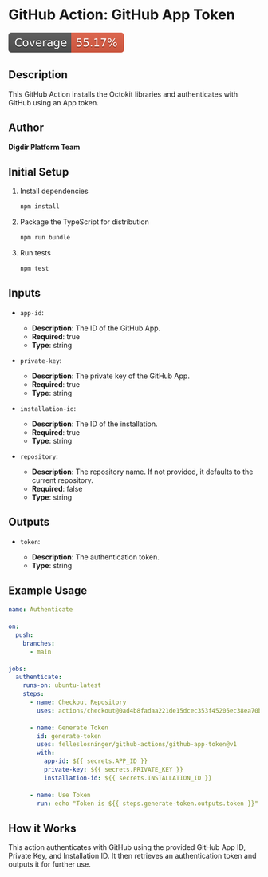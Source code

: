 # GitHub Action: GitHub App Token

[![Coverage](./badges/coverage.svg)](./badges/coverage.svg)

## Description

This GitHub Action installs the Octokit libraries and authenticates with GitHub
using an App token.

## Author

**Digdir Platform Team**

## Initial Setup

1. Install dependencies

   ```bash
   npm install
   ```

1. Package the TypeScript for distribution

   ```bash
   npm run bundle
   ```

1. Run tests

   ```bash
   npm test
   ```

## Inputs

- `app-id`:

  - **Description**: The ID of the GitHub App.
  - **Required**: true
  - **Type**: string

- `private-key`:

  - **Description**: The private key of the GitHub App.
  - **Required**: true
  - **Type**: string

- `installation-id`:

  - **Description**: The ID of the installation.
  - **Required**: true
  - **Type**: string

- `repository`:

  - **Description**: The repository name. If not provided, it defaults to the
    current repository.
  - **Required**: false
  - **Type**: string

## Outputs

- `token`:

  - **Description**: The authentication token.
  - **Type**: string

## Example Usage

```yaml
name: Authenticate

on:
  push:
    branches:
      - main

jobs:
  authenticate:
    runs-on: ubuntu-latest
    steps:
      - name: Checkout Repository
        uses: actions/checkout@0ad4b8fadaa221de15dcec353f45205ec38ea70b # pin@v4.1.4

      - name: Generate Token
        id: generate-token
        uses: felleslosninger/github-actions/github-app-token@v1
        with:
          app-id: ${{ secrets.APP_ID }}
          private-key: ${{ secrets.PRIVATE_KEY }}
          installation-id: ${{ secrets.INSTALLATION_ID }}

      - name: Use Token
        run: echo "Token is ${{ steps.generate-token.outputs.token }}"
```

## How it Works

This action authenticates with GitHub using the provided GitHub App ID, Private
Key, and Installation ID. It then retrieves an authentication token and outputs
it for further use.
